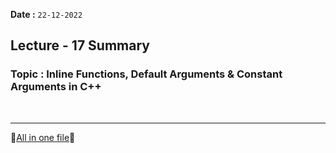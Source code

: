 

**Date :** `22-12-2022`
## Lecture - 17 Summary
### Topic : Inline Functions, Default Arguments & Constant Arguments in C++



<br>
<hr>



📑[All in one file](https://github.com/ItsAnkitPatel/30-Days-Of-cpp/blob/main/Journey_so_far.md)📍
